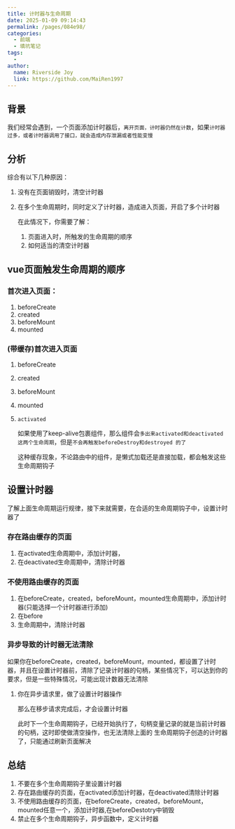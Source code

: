 ```yaml
---
title: 计时器与生命周期
date: 2025-01-09 09:14:43
permalink: /pages/084e98/
categories:
  - 前端
  - 填坑笔记
tags:
  - 
author: 
  name: Riverside Joy
  link: https://github.com/MaiRen1997
---
```

## 背景

我们经常会遇到，一个页面添加计时器后，`离开页面，计时器仍然在计数`，如果`计时器过多，或者计时器调用了接口，就会造成内存泄漏或者性能变慢`

## 分析

综合有以下几种原因：

1. 没有在页面销毁时，清空计时器

2. 在多个生命周期时，同时定义了计时器，造成进入页面，开启了多个计时器

   在此情况下，你需要了解：

   1. 页面进入时，所触发的生命周期的顺序
   2. 如何适当的清空计时器

## vue页面触发生命周期的顺序

### 首次进入页面：

1. beforeCreate
2. created
3. beforeMount
4. mounted

### (带缓存)首次进入页面

1. beforeCreate

2. created

3. beforeMount

4. mounted

5. `activated`

   如果使用了keep-alive包裹组件，那么组件会`多出来activated和deactivated这两个生命周期`，但是`不会再触发beforeDestroy和destroyed 的了`

   这种缓存现象，不论路由中的组件，是懒式加载还是直接加载，都会触发这些生命周期钩子

## 设置计时器

了解上面生命周期运行规律，接下来就需要，在合适的生命周期钩子中，设置计时器了

### 存在路由缓存的页面

1. 在activated生命周期中，添加计时器，
2. 在deactivated生命周期中，清除计时器

### 不使用路由缓存的页面

1. 在beforeCreate，created，beforeMount，mounted生命周期中，添加计时器(只能选择一个计时器进行添加)
2. 在before
3. 生命周期中，清除计时器

### 异步导致的计时器无法清除

如果你在beforeCreate，created，beforeMount，mounted，都设置了计时器，并且在设置计时器前，清除了记录计时器的句柄，某些情况下，可以达到你的要求，但是一些特殊情况，可能出现计数器无法清除

1. 你在异步请求里，做了设置计时器操作

   那么在移步请求完成后，才会设置计时器

   此时下一个生命周期钩子，已经开始执行了，句柄变量记录的就是当前计时器的句柄，这时即使做清空操作，也无法清除上面的 生命周期钩子创造的计时器了，只能通过刷新页面解决

## 总结

1. 不要在多个生命周期钩子里设置计时器
2. 存在路由缓存的页面，在activated添加计时器，在deactivated清除计时器
3. 不使用路由缓存的页面，在beforeCreate，created，beforeMount，mounted任意一个，添加计时器,在beforeDestotry中销毁
4. 禁止在多个生命周期钩子，异步函数中，定义计时器
